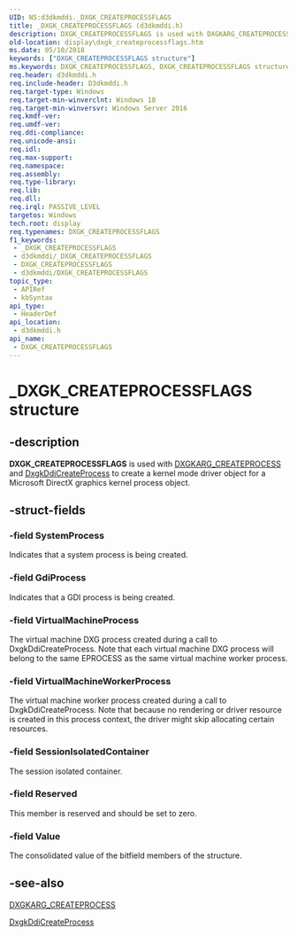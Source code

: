 ```yaml
---
UID: NS:d3dkmddi._DXGK_CREATEPROCESSFLAGS
title: _DXGK_CREATEPROCESSFLAGS (d3dkmddi.h)
description: DXGK_CREATEPROCESSFLAGS is used with DXGKARG_CREATEPROCESS and DxgkDdiCreateProcess to create a kernel mode driver object for a Microsoft DirectX graphics kernel process object.
old-location: display\dxgk_createprocessflags.htm
ms.date: 05/10/2018
keywords: ["DXGK_CREATEPROCESSFLAGS structure"]
ms.keywords: DXGK_CREATEPROCESSFLAGS, DXGK_CREATEPROCESSFLAGS structure [Display Devices], _DXGK_CREATEPROCESSFLAGS, d3dkmddi/DXGK_CREATEPROCESSFLAGS, display.dxgk_createprocessflags
req.header: d3dkmddi.h
req.include-header: D3dkmddi.h
req.target-type: Windows
req.target-min-winverclnt: Windows 10
req.target-min-winversvr: Windows Server 2016
req.kmdf-ver: 
req.umdf-ver: 
req.ddi-compliance: 
req.unicode-ansi: 
req.idl: 
req.max-support: 
req.namespace: 
req.assembly: 
req.type-library: 
req.lib: 
req.dll: 
req.irql: PASSIVE_LEVEL
targetos: Windows
tech.root: display
req.typenames: DXGK_CREATEPROCESSFLAGS
f1_keywords:
 - _DXGK_CREATEPROCESSFLAGS
 - d3dkmddi/_DXGK_CREATEPROCESSFLAGS
 - DXGK_CREATEPROCESSFLAGS
 - d3dkmddi/DXGK_CREATEPROCESSFLAGS
topic_type:
 - APIRef
 - kbSyntax
api_type:
 - HeaderDef
api_location:
 - d3dkmddi.h
api_name:
 - DXGK_CREATEPROCESSFLAGS
---
```


# _DXGK_CREATEPROCESSFLAGS structure


## -description

<b>DXGK_CREATEPROCESSFLAGS</b> is used with <a href="/windows-hardware/drivers/ddi/d3dkmddi/ns-d3dkmddi-_dxgkarg_createprocess">DXGKARG_CREATEPROCESS</a> and <a href="/windows-hardware/drivers/ddi/d3dkmddi/nc-d3dkmddi-dxgkddi_createprocess">DxgkDdiCreateProcess</a> to create a kernel mode driver object for a Microsoft DirectX graphics kernel process object.

## -struct-fields

### -field SystemProcess

Indicates that a system process is being created.

### -field GdiProcess

Indicates that a GDI process is being created.

### -field VirtualMachineProcess

The virtual machine DXG process created during a call to DxgkDdiCreateProcess. Note that each virtual machine DXG process will belong to the same EPROCESS as the same virtual machine worker process.

### -field VirtualMachineWorkerProcess

The virtual machine worker process created during a call to DxgkDdiCreateProcess. Note that because no rendering or driver resource is created in this process context, the driver might skip allocating certain resources.

### -field SessionIsolatedContainer

The session isolated container.

### -field Reserved

This member is reserved and should be set to zero.

### -field Value

The consolidated value of the bitfield members of the structure.

## -see-also

<a href="/windows-hardware/drivers/ddi/d3dkmddi/ns-d3dkmddi-_dxgkarg_createprocess">DXGKARG_CREATEPROCESS</a>



<a href="/windows-hardware/drivers/ddi/d3dkmddi/nc-d3dkmddi-dxgkddi_createprocess">DxgkDdiCreateProcess</a>
